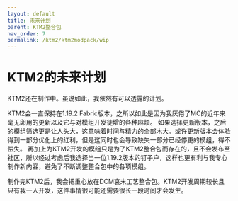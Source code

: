 ```yaml
---
layout: default
title: 未来计划
parent: KTM2整合包
nav_order: 7
permalink: /ktm2/ktm2modpack/wip
---
```


# KTM2的未来计划

KTM2还在制作中。虽说如此，我依然有可以透露的计划。

KTM2会一直保持在1.19.2 Fabric版本，之所以如此是因为我厌倦了MC的近年来毫无卵用的更新以及它与对模组开发徒增的各种麻烦。
如果选择更新版本，之后的模组筛选更是让人头大，这意味着时间与精力的全部木大。或许更新版本会体验得到一部分优化上的红利，但是这同时也会导致缺失一部分已经停更的模组，得不偿失。
再加上为KTM2开发的模组只是为了KTM2整合包而存在的，且不会发布至社区，所以经过考虑后我选择当一位1.19.2版本的钉子户，这样也更有利与我专心制作新内容，避免了不断调整整合包中的各项模组。

制作完KTM2后，我会把重心放在DCM哀末工艺整合包。KTM2开发周期较长且只有我一人开发，这件事情很可能还需要很长一段时间才会发生。